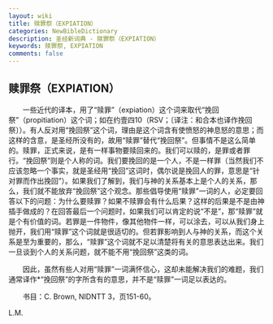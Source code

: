 ```yaml
---
layout: wiki
title: 赎罪祭（EXPIATION）
categories: NewBibleDictionary
description: 圣经新词典 - 赎罪祭（EXPIATION）
keywords: 赎罪祭, EXPIATION
comments: false
---
```


## 赎罪祭（EXPIATION）

　　一些近代的译本，用了“赎罪”（expiation）这个词来取代“挽回祭”（propitiation）这个词；如在约壹四10（RSV；〔译注：和合本也译作挽回祭〕）。有人反对用“挽回祭”这个词，理由是这个词含有使愤怒的神息怒的意思；而这样的含意，是圣经所没有的，故用“赎罪”替代“挽回祭”。但事情不是这么简单的。赎罪，正式来说，是有一样事物要赎回来的。我们可以赎的，是罪或者罪行。“挽回祭”则是个人称的词。我们要挽回的是一个人，不是一样罪（当然我们不应该忽略一个事实，就是圣经用“挽回”这词时，偶尔说是挽回人的罪，意思是“针对罪而作出挽回”）。如果我们了解到，我们与神的关系基本上是个人的关系，那么，我们就不能放弃“挽回祭”这个观念。那些倡导使用“赎罪”一词的人，必定要回答以下的问题：为什么要赎罪？如果不赎罪会有什么后果？这样的后果是不是由神插手做成的？在回答最后一个问题时，如果我们可以肯定的说“不是”，那“赎罪”就是个有价值的词。若罪是一件物件，像其他物件一样，可以涂去，可以从我们身上抛开，我们用“赎罪”这个词就是很适切的。但若罪影响到人与神的关系，而这个关系是至为重要的，那么，“赎罪”这个词就不足以清楚将有关的意思表达出来。我们一旦谈到个人的关系问题，就不能不用“挽回祭”这类的词。

　　因此，虽然有些人对用“赎罪”一词满怀信心，这却未能解决我们的难题，我们通常译作*“挽回祭”的字所含有的意思，并不是“赎罪”一词足以表达的。

　　书目：C. Brown, NIDNTT 3，页151-60。

L.M.









